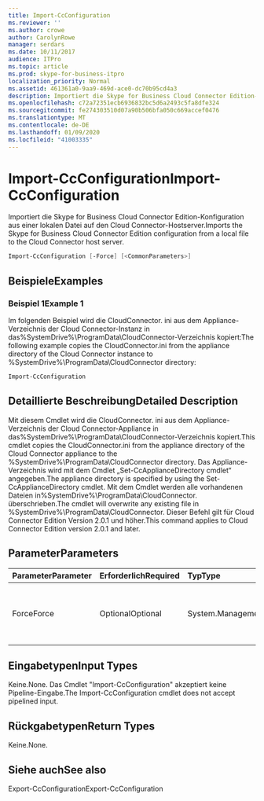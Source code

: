```yaml
---
title: Import-CcConfiguration
ms.reviewer: ''
ms.author: crowe
author: CarolynRowe
manager: serdars
ms.date: 10/11/2017
audience: ITPro
ms.topic: article
ms.prod: skype-for-business-itpro
localization_priority: Normal
ms.assetid: 461361a0-9aa9-469d-ace0-dc70b95cd4a3
description: Importiert die Skype for Business Cloud Connector Edition-Konfiguration aus einer lokalen Datei auf den Cloud Connector-Hostserver.
ms.openlocfilehash: c72a72351ecb6936832bc5d6a2493c5fa8dfe324
ms.sourcegitcommit: fe274303510d07a90b506bfa050c669accef0476
ms.translationtype: MT
ms.contentlocale: de-DE
ms.lasthandoff: 01/09/2020
ms.locfileid: "41003335"
---
```

# <a name="import-ccconfiguration"></a><span data-ttu-id="c4c15-103">Import-CcConfiguration</span><span class="sxs-lookup"><span data-stu-id="c4c15-103">Import-CcConfiguration</span></span>
 
<span data-ttu-id="c4c15-104">Importiert die Skype for Business Cloud Connector Edition-Konfiguration aus einer lokalen Datei auf den Cloud Connector-Hostserver.</span><span class="sxs-lookup"><span data-stu-id="c4c15-104">Imports the Skype for Business Cloud Connector Edition configuration from a local file to the Cloud Connector host server.</span></span>
  
```powershell
Import-CcConfiguration [-Force] [<CommonParameters>]
```

## <a name="examples"></a><span data-ttu-id="c4c15-105">Beispiele</span><span class="sxs-lookup"><span data-stu-id="c4c15-105">Examples</span></span>
<span data-ttu-id="c4c15-106"><a name="Examples"> </a></span><span class="sxs-lookup"><span data-stu-id="c4c15-106"></span></span>

### <a name="example-1"></a><span data-ttu-id="c4c15-107">Beispiel 1</span><span class="sxs-lookup"><span data-stu-id="c4c15-107">Example 1</span></span>

<span data-ttu-id="c4c15-108">Im folgenden Beispiel wird die CloudConnector. ini aus dem Appliance-Verzeichnis der Cloud Connector-Instanz in das%SystemDrive%\ProgramData\CloudConnector-Verzeichnis kopiert:</span><span class="sxs-lookup"><span data-stu-id="c4c15-108">The following example copies the CloudConnector.ini from the appliance directory of the Cloud Connector instance to %SystemDrive%\ProgramData\CloudConnector directory:</span></span>
  
```powershell
Import-CcConfiguration
```

## <a name="detailed-description"></a><span data-ttu-id="c4c15-109">Detaillierte Beschreibung</span><span class="sxs-lookup"><span data-stu-id="c4c15-109">Detailed Description</span></span>
<span data-ttu-id="c4c15-110"><a name="Examples"> </a></span><span class="sxs-lookup"><span data-stu-id="c4c15-110"></span></span>

<span data-ttu-id="c4c15-111">Mit diesem Cmdlet wird die CloudConnector. ini aus dem Appliance-Verzeichnis der Cloud Connector-Appliance in das%SystemDrive%\ProgramData\CloudConnector-Verzeichnis kopiert.</span><span class="sxs-lookup"><span data-stu-id="c4c15-111">This cmdlet copies the CloudConnector.ini from the appliance directory of the Cloud Connector appliance to the %SystemDrive%\ProgramData\CloudConnector directory.</span></span> <span data-ttu-id="c4c15-112">Das Appliance-Verzeichnis wird mit dem Cmdlet „Set-CcApplianceDirectory cmdlet“ angegeben.</span><span class="sxs-lookup"><span data-stu-id="c4c15-112">The appliance directory is specified by using the Set-CcApplianceDirectory cmdlet.</span></span> <span data-ttu-id="c4c15-113">Mit dem Cmdlet werden alle vorhandenen Dateien in%SystemDrive%\ProgramData\CloudConnector. überschrieben.</span><span class="sxs-lookup"><span data-stu-id="c4c15-113">The cmdlet will overwrite any existing file in %SystemDrive%\ProgramData\CloudConnector.</span></span> <span data-ttu-id="c4c15-114">Dieser Befehl gilt für Cloud Connector Edition Version 2.0.1 und höher.</span><span class="sxs-lookup"><span data-stu-id="c4c15-114">This command applies to Cloud Connector Edition version 2.0.1 and later.</span></span>
  
## <a name="parameters"></a><span data-ttu-id="c4c15-115">Parameter</span><span class="sxs-lookup"><span data-stu-id="c4c15-115">Parameters</span></span>
<span data-ttu-id="c4c15-116"><a name="Examples"> </a></span><span class="sxs-lookup"><span data-stu-id="c4c15-116"></span></span>

|<span data-ttu-id="c4c15-117">**Parameter**</span><span class="sxs-lookup"><span data-stu-id="c4c15-117">**Parameter**</span></span>|<span data-ttu-id="c4c15-118">**Erforderlich**</span><span class="sxs-lookup"><span data-stu-id="c4c15-118">**Required**</span></span>|<span data-ttu-id="c4c15-119">**Typ**</span><span class="sxs-lookup"><span data-stu-id="c4c15-119">**Type**</span></span>|<span data-ttu-id="c4c15-120">**Beschreibung**</span><span class="sxs-lookup"><span data-stu-id="c4c15-120">**Description**</span></span>|
|:-----|:-----|:-----|:-----|
|<span data-ttu-id="c4c15-121">Force</span><span class="sxs-lookup"><span data-stu-id="c4c15-121">Force</span></span>  <br/> |<span data-ttu-id="c4c15-122">Optional</span><span class="sxs-lookup"><span data-stu-id="c4c15-122">Optional</span></span>  <br/> |<span data-ttu-id="c4c15-123">System.Management.Automation.SwitchParameter</span><span class="sxs-lookup"><span data-stu-id="c4c15-123">System.Management.Automation.SwitchParameter</span></span>  <br/> |<span data-ttu-id="c4c15-124">Vorhandene Datei in%SystemDrive%\ProgramData\CloudConnector ohne Benachrichtigung überschreiben.</span><span class="sxs-lookup"><span data-stu-id="c4c15-124">Overwrite existing file in %SystemDrive%\ProgramData\CloudConnector without notification.</span></span>  <br/> |
   
## <a name="input-types"></a><span data-ttu-id="c4c15-125">Eingabetypen</span><span class="sxs-lookup"><span data-stu-id="c4c15-125">Input Types</span></span>
<span data-ttu-id="c4c15-126"><a name="Examples"> </a></span><span class="sxs-lookup"><span data-stu-id="c4c15-126"></span></span>

<span data-ttu-id="c4c15-127">Keine.</span><span class="sxs-lookup"><span data-stu-id="c4c15-127">None.</span></span> <span data-ttu-id="c4c15-128">Das Cmdlet "Import-CcConfiguration" akzeptiert keine Pipeline-Eingabe.</span><span class="sxs-lookup"><span data-stu-id="c4c15-128">The Import-CcConfiguration cmdlet does not accept pipelined input.</span></span>
  
## <a name="return-types"></a><span data-ttu-id="c4c15-129">Rückgabetypen</span><span class="sxs-lookup"><span data-stu-id="c4c15-129">Return Types</span></span>
<span data-ttu-id="c4c15-130"><a name="Examples"> </a></span><span class="sxs-lookup"><span data-stu-id="c4c15-130"></span></span>

<span data-ttu-id="c4c15-131">Keine.</span><span class="sxs-lookup"><span data-stu-id="c4c15-131">None.</span></span>
  
## <a name="see-also"></a><span data-ttu-id="c4c15-132">Siehe auch</span><span class="sxs-lookup"><span data-stu-id="c4c15-132">See also</span></span>
<span data-ttu-id="c4c15-133"><a name="Examples"> </a></span><span class="sxs-lookup"><span data-stu-id="c4c15-133"></span></span>

<span data-ttu-id="c4c15-134">Export-CcConfiguration</span><span class="sxs-lookup"><span data-stu-id="c4c15-134">Export-CcConfiguration</span></span>
  

